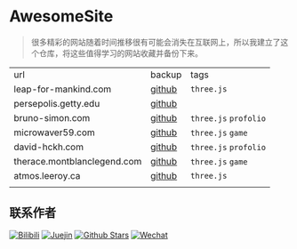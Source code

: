 # AwesomeSite

> 很多精彩的网站随着时间推移很有可能会消失在互联网上，所以我建立了这个仓库，将这些值得学习的网站收藏并备份下来。

||||
|-|-|-|
|url|backup|tags|
|leap-for-mankind.com|[github](https://github.com/ezshine/AwesomeSite-leap-for-mankind.com)|`three.js`|
|persepolis.getty.edu|[github](https://github.com/ezshine/AwesomeSite-persepolis.getty.edu)||
|bruno-simon.com|[github](https://github.com/ezshine/Awesome-Three.js-Sites01)|`three.js` `profolio`|
|microwaver59.com|[github](https://github.com/ezshine/Awesome-Three.js-Sites01)|`three.js` `game`|
|david-hckh.com|[github](https://github.com/ezshine/Awesome-Three.js-Sites01)|`three.js` `profolio`|
|therace.montblanclegend.com|[github](https://github.com/ezshine/Awesome-Three.js-Sites01)|`three.js` `game`|
|atmos.leeroy.ca|[github](https://github.com/ezshine/Awesome-Three.js-Sites01)|`three.js`|
||||



## 联系作者

<p>

[![Bilibili](https://img.shields.io/badge/dynamic/json?labelColor=FE7398&logo=bilibili&logoColor=white&label=bilibili%20fans&color=00aeec&query=%24.data.totalSubs&url=https%3A%2F%2Fapi.spencerwoo.com%2Fsubstats%2F%3Fsource%3Dbilibili%26queryKey%3D422646817)](https://space.bilibili.com/422646817)
[![Juejin](https://img.shields.io/badge/juejin-%E5%A4%A7%E5%B8%85%E8%80%81%E7%8C%BF-1e80ff?logo=bytedance)](https://juejin.cn/user/4010632618185038)
[![Github Stars](https://img.shields.io/github/stars/ezshine?color=faf408&label=github%20stars&logo=github)](https://github.com/ezshine)
[![Wechat](https://img.shields.io/badge/-%E5%A4%A7%E5%B8%85%E8%80%81%E7%8C%BF-07c160?logo=wechat&logoColor=white&label=公众号)](https://open.weixin.qq.com/qr/code?username=ezfullstack)
  
</p>
